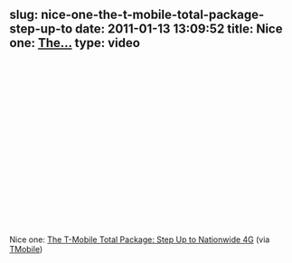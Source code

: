 slug: nice-one-the-t-mobile-total-package-step-up-to
date: 2011-01-13 13:09:52
title: Nice one: [The...](http://www.youtube.com/watch?v=6pb9-LbxFeU)
type: video
---

<object width="480" height="295"><param name="movie" value="http://www.youtube.com/v/6pb9-LbxFeU?fs=1"></param><param name="allowFullScreen" value="true"></param><param name="allowscriptaccess" value="always"></param><embed src="http://www.youtube.com/v/6pb9-LbxFeU?fs=1" type="application/x-shockwave-flash" width="480" height="295" allowscriptaccess="always" allowfullscreen="true"></embed></object>

Nice one: [The T-Mobile Total Package: Step Up to Nationwide 4G](http://www.youtube.com/watch?v=6pb9-LbxFeU) (via [TMobile](http://youtube.com/user/TMobile))
